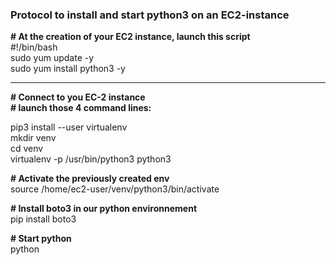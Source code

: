 ### Protocol to install and start python3 on an EC2-instance


**\# At the creation of your EC2 instance, launch this script**   
\#!/bin/bash  
sudo yum update -y  
sudo yum install python3 -y   


-----------------------------------------  

**\# Connect to you EC-2 instance**   
**\# launch those 4 command lines:**  

pip3 install --user virtualenv  
mkdir venv  
cd venv  
virtualenv -p /usr/bin/python3 python3  

**\# Activate the previously created env**  
source /home/ec2-user/venv/python3/bin/activate

**\# Install boto3 in our python environnement**  
pip install boto3

**\# Start python**  
python  
